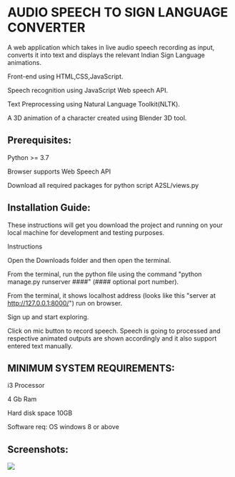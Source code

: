 
# AUDIO SPEECH TO SIGN LANGUAGE CONVERTER

A web application which takes in live audio speech recording as input, converts it into text and displays the relevant Indian Sign Language animations.

Front-end using HTML,CSS,JavaScript.

Speech recognition using JavaScript Web speech API.

Text Preprocessing using Natural Language Toolkit(NLTK).

A 3D animation of a character created using Blender 3D tool.


## Prerequisites:
Python >= 3.7

Browser supports Web Speech API

Download all required packages for python script A2SL/views.py
## Installation Guide:
These instructions will get you download the project and running on your local machine for development and testing purposes.

Instructions

Open the Downloads folder and then open the terminal.

From the terminal, run the python file using the command "python manage.py runserver ####" (#### optional port number).

From the terminal, it shows localhost address (looks like this "server at http://127.0.0.1:8000/") run on browser.

Sign up and start exploring.

Click on mic button to record speech.
Speech is going to processed and respective animated outputs are shown accordingly and it also support entered text manually.
## MINIMUM SYSTEM REQUIREMENTS:

i3 Processor

4 Gb Ram

Hard disk space 10GB

Software req: OS windows 8 or above

## Screenshots:

![]("C:\Users\vamsh\Desktop\photo\1.png")
